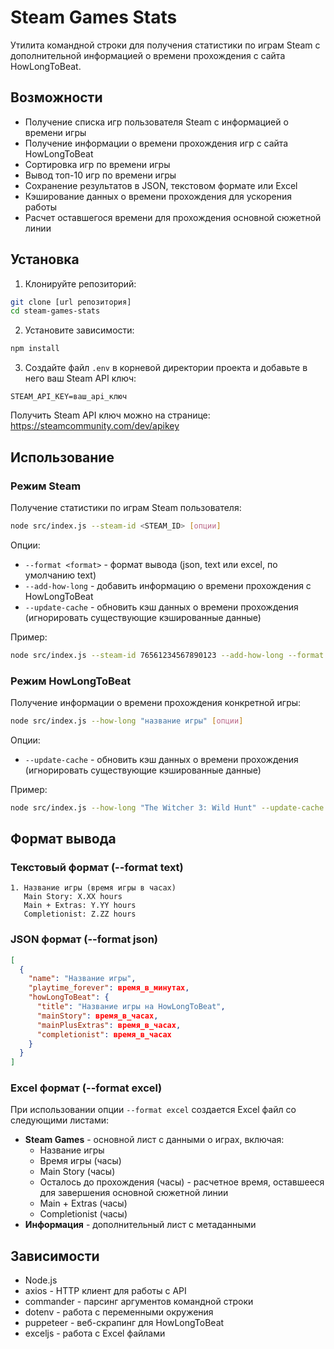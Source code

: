 # Steam Games Stats

Утилита командной строки для получения статистики по играм Steam с дополнительной информацией о времени прохождения с сайта HowLongToBeat.

## Возможности

- Получение списка игр пользователя Steam с информацией о времени игры
- Получение информации о времени прохождения игр с сайта HowLongToBeat
- Сортировка игр по времени игры
- Вывод топ-10 игр по времени игры
- Сохранение результатов в JSON, текстовом формате или Excel
- Кэширование данных о времени прохождения для ускорения работы
- Расчет оставшегося времени для прохождения основной сюжетной линии

## Установка

1. Клонируйте репозиторий:
```bash
git clone [url репозитория]
cd steam-games-stats
```

2. Установите зависимости:
```bash
npm install
```

3. Создайте файл `.env` в корневой директории проекта и добавьте в него ваш Steam API ключ:
```
STEAM_API_KEY=ваш_api_ключ
```
Получить Steam API ключ можно на странице: https://steamcommunity.com/dev/apikey

## Использование

### Режим Steam

Получение статистики по играм Steam пользователя:

```bash
node src/index.js --steam-id <STEAM_ID> [опции]
```

Опции:
- `--format <format>` - формат вывода (json, text или excel, по умолчанию text)
- `--add-how-long` - добавить информацию о времени прохождения с HowLongToBeat
- `--update-cache` - обновить кэш данных о времени прохождения (игнорировать существующие кэшированные данные)

Пример:
```bash
node src/index.js --steam-id 76561234567890123 --add-how-long --format excel
```

### Режим HowLongToBeat

Получение информации о времени прохождения конкретной игры:

```bash
node src/index.js --how-long "название игры" [опции]
```

Опции:
- `--update-cache` - обновить кэш данных о времени прохождения (игнорировать существующие кэшированные данные)

Пример:
```bash
node src/index.js --how-long "The Witcher 3: Wild Hunt" --update-cache
```

## Формат вывода

### Текстовый формат (--format text)

```
1. Название игры (время игры в часах)
   Main Story: X.XX hours
   Main + Extras: Y.YY hours
   Completionist: Z.ZZ hours
```

### JSON формат (--format json)

```json
[
  {
    "name": "Название игры",
    "playtime_forever": время_в_минутах,
    "howLongToBeat": {
      "title": "Название игры на HowLongToBeat",
      "mainStory": время_в_часах,
      "mainPlusExtras": время_в_часах,
      "completionist": время_в_часах
    }
  }
]
```

### Excel формат (--format excel)

При использовании опции `--format excel` создается Excel файл со следующими листами:
- **Steam Games** - основной лист с данными о играх, включая:
  - Название игры
  - Время игры (часы)
  - Main Story (часы)
  - Осталось до прохождения (часы) - расчетное время, оставшееся для завершения основной сюжетной линии
  - Main + Extras (часы)
  - Completionist (часы)
- **Информация** - дополнительный лист с метаданными

## Зависимости

- Node.js
- axios - HTTP клиент для работы с API
- commander - парсинг аргументов командной строки
- dotenv - работа с переменными окружения
- puppeteer - веб-скрапинг для HowLongToBeat
- exceljs - работа с Excel файлами 